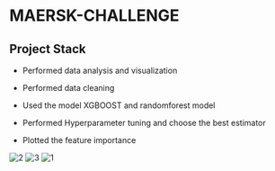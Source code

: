 # MAERSK-CHALLENGE

## Project Stack


- Performed data analysis and visualization

- Performed data cleaning 

- Used the model XGBOOST and randomforest model 

- Performed Hyperparameter tuning and choose the best estimator

- Plotted the feature importance 



![2](https://user-images.githubusercontent.com/25304981/126916371-dd0b6fa7-a0cd-469a-b0be-41ef3dcd52db.PNG)
![3](https://user-images.githubusercontent.com/25304981/126916374-46e16619-ad65-4665-996b-20fefd20ab86.PNG)
![1](https://user-images.githubusercontent.com/25304981/126916375-8b256269-0176-45cb-9927-f35468b31b33.PNG)




















